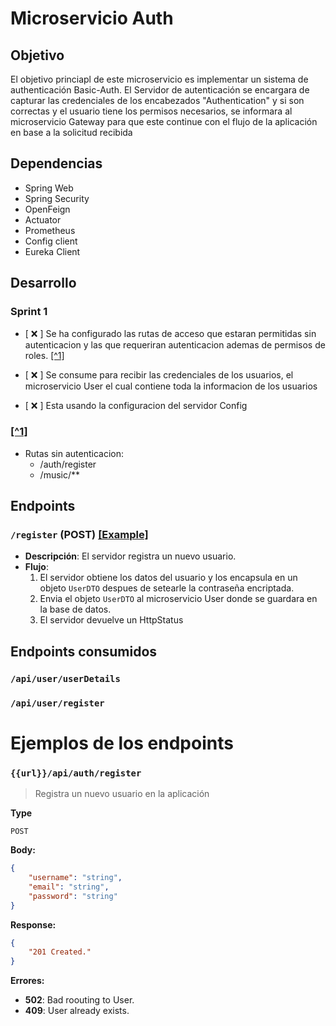 # Microservicio Auth

## Objetivo
El objetivo princiapl de este microservicio es implementar un sistema de authenticación Basic-Auth. El Servidor de autenticación se encargara de capturar las credenciales de los encabezados "Authentication" y si son correctas y el usuario tiene los permisos necesarios, se informara al microservicio Gateway para que este continue con el flujo de la aplicación en base a la solicitud recibida

## Dependencias
- Spring Web
- Spring Security
- OpenFeign
- Actuator
- Prometheus
- Config client
- Eureka Client

## Desarrollo

### Sprint 1
- [ ❌ ] Se ha configurado las rutas de acceso que estaran permitidas sin autenticacion y las que requeriran autenticacion ademas de permisos de roles. [[^1]](#1)

- [ ❌ ] Se consume para recibir las credenciales de los usuarios, el microservicio User el cual contiene toda la informacion de los usuarios

- [ ❌ ] Esta usando la configuracion del servidor Config

### [[^1]]()
- Rutas sin autenticacion:
  - /auth/register
  - /music/**

## Endpoints

### `/register` (POST) [[Example]](#urlapiauthregister)
- **Descripción**: El servidor registra un nuevo usuario.
- **Flujo**:
  1. El servidor obtiene los datos del usuario y los encapsula en un objeto `UserDTO` despues de setearle la contraseña encriptada.
  1. Envia el objeto `UserDTO` al microservicio User donde se guardara en la base de datos.
  1. El servidor devuelve un HttpStatus


## Endpoints consumidos

### `/api/user/userDetails`

### `/api/user/register`


# Ejemplos de los endpoints

### `{{url}}/api/auth/register`
> Registra un nuevo usuario en la aplicación

**Type**

`POST`

**Body:**

```json
{
    "username": "string",
    "email": "string",
    "password": "string"
}
```
**Response:**

```json
{
    "201 Created."
}
```

**Errores:**

- **502**: Bad roouting to User.
- **409**: User already exists.


